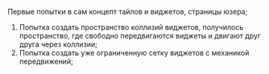 Первые попытки в сам концепт тайлов и виджетов, страницы юзера;

1. Попытка создать пространство коллизий виджетов, получилось пространство, где свободно передвигаются виджеты и двигают друг друга через коллизии;
2. Попытка создать уже ограниченную сетку виджетов с механикой передвижений;